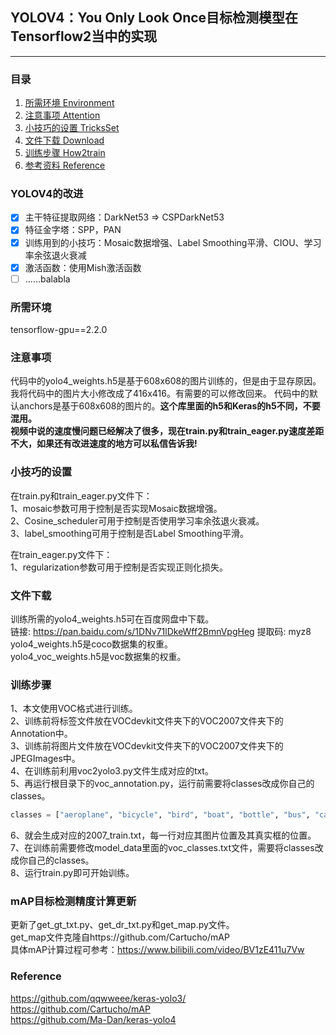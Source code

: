 ## YOLOV4：You Only Look Once目标检测模型在Tensorflow2当中的实现
---

### 目录
1. [所需环境 Environment](#所需环境)
2. [注意事项 Attention](#注意事项)
3. [小技巧的设置 TricksSet](#小技巧的设置)
4. [文件下载 Download](#文件下载)
5. [训练步骤 How2train](#训练步骤)
6. [参考资料 Reference](#Reference)

### YOLOV4的改进
- [x] 主干特征提取网络：DarkNet53 => CSPDarkNet53
- [x] 特征金字塔：SPP，PAN
- [x] 训练用到的小技巧：Mosaic数据增强、Label Smoothing平滑、CIOU、学习率余弦退火衰减
- [x] 激活函数：使用Mish激活函数
- [ ] ……balabla

### 所需环境
tensorflow-gpu==2.2.0  

### 注意事项
代码中的yolo4_weights.h5是基于608x608的图片训练的，但是由于显存原因。我将代码中的图片大小修改成了416x416。有需要的可以修改回来。 代码中的默认anchors是基于608x608的图片的。**这个库里面的h5和Keras的h5不同，不要混用。**  
**视频中说的速度慢问题已经解决了很多，现在train.py和train_eager.py速度差距不大，如果还有改进速度的地方可以私信告诉我!**  

### 小技巧的设置
在train.py和train_eager.py文件下：   
1、mosaic参数可用于控制是否实现Mosaic数据增强。   
2、Cosine_scheduler可用于控制是否使用学习率余弦退火衰减。   
3、label_smoothing可用于控制是否Label Smoothing平滑。

在train_eager.py文件下：   
1、regularization参数可用于控制是否实现正则化损失。  

### 文件下载
训练所需的yolo4_weights.h5可在百度网盘中下载。  
链接: https://pan.baidu.com/s/1DNv71lDkeWff2BmnVpgHeg 提取码: myz8
yolo4_weights.h5是coco数据集的权重。  
yolo4_voc_weights.h5是voc数据集的权重。

### 训练步骤
1、本文使用VOC格式进行训练。  
2、训练前将标签文件放在VOCdevkit文件夹下的VOC2007文件夹下的Annotation中。  
3、训练前将图片文件放在VOCdevkit文件夹下的VOC2007文件夹下的JPEGImages中。  
4、在训练前利用voc2yolo3.py文件生成对应的txt。  
5、再运行根目录下的voc_annotation.py，运行前需要将classes改成你自己的classes。  
```python
classes = ["aeroplane", "bicycle", "bird", "boat", "bottle", "bus", "car", "cat", "chair", "cow", "diningtable", "dog", "horse", "motorbike", "person", "pottedplant", "sheep", "sofa", "train", "tvmonitor"]
```
6、就会生成对应的2007_train.txt，每一行对应其图片位置及其真实框的位置。  
7、在训练前需要修改model_data里面的voc_classes.txt文件，需要将classes改成你自己的classes。  
8、运行train.py即可开始训练。

### mAP目标检测精度计算更新
更新了get_gt_txt.py、get_dr_txt.py和get_map.py文件。  
get_map文件克隆自https://github.com/Cartucho/mAP  
具体mAP计算过程可参考：https://www.bilibili.com/video/BV1zE411u7Vw

### Reference
https://github.com/qqwweee/keras-yolo3/  
https://github.com/Cartucho/mAP  
https://github.com/Ma-Dan/keras-yolo4  
